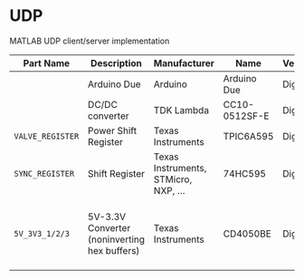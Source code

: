 # UDP
MATLAB UDP client/server implementation

| Part Name | Description | Manufacturer | Name | Vendor | Part-Number |
| --- | --- | --- | --- | --- | --- |
| | Arduino Due | Arduino | Arduino Due | Digikey | 1050-1049-ND |
| | DC/DC converter | TDK Lambda | CC10-0512SF-E | Digikey | 445-2433-ND |
| `VALVE_REGISTER` | Power Shift Register | Texas Instruments | TPIC6A595 | Digikey | 296-9007-5-ND |
| `SYNC_REGISTER` | Shift Register | Texas Instruments, STMicro, NXP, … | 74HC595 | Digikey | 296-1600-5-ND |
| `5V_3V3_1/2/3` | 5V-3.3V Converter (noninverting hex buffers) | Texas Instruments | CD4050BE | Digikey | [296-2056-5-ND] (https://www.digikey.com/product-detail/en/texas-instruments/CD4050BE/296-2056-5-ND/ "DigiKey 296-2056-5-ND") |
